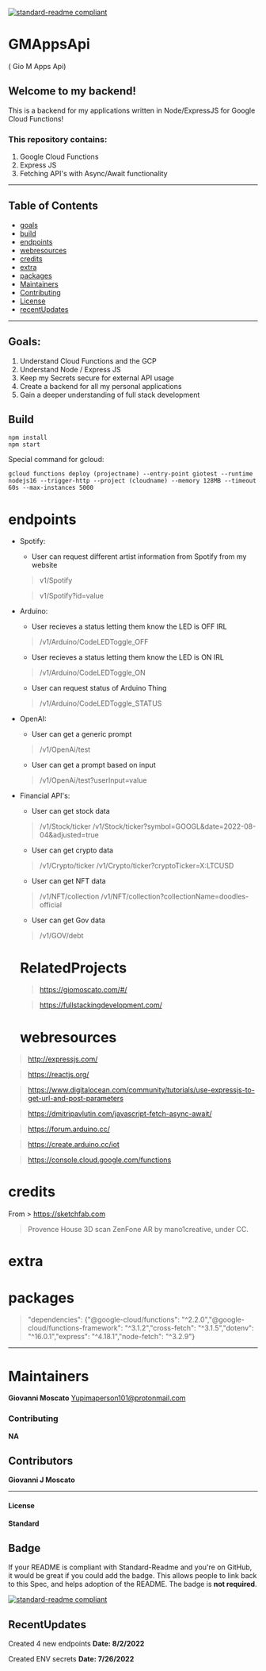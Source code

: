 [![standard-readme compliant](https://img.shields.io/badge/readme%20style-standard-brightgreen.svg?style=flat-square)](https://github.com/RichardLitt/standard-readme)

# GMAppsApi 
( Gio M Apps Api)

## Welcome to my backend! 
This is a backend for my applications written in Node/ExpressJS for Google Cloud Functions!

### This repository contains:

1. Google Cloud Functions 
2. Express JS
3. Fetching API's with Async/Await functionality

---
## Table of Contents
- [goals](#goals)
- [build](#build)
- [endpoints](#endpoints)
- [webresources](#webresources)
- [credits](#credits)
- [extra](#extra)
- [packages](#packages)
- [Maintainers](#maintainers)
- [Contributing](#contributing)
- [License](#license)
- [recentUpdates](#recentupdates)
---

## Goals:

1. Understand Cloud Functions and the GCP
2. Understand Node / Express JS
3. Keep my Secrets secure for external API usage
4. Create a backend for all my personal applications
5. Gain a deeper understanding of full stack development


## Build
	npm install
	npm start

Special command for gcloud:

	gcloud functions deploy (projectname) --entry-point giotest --runtime nodejs16 --trigger-http --project (cloudname) --memory 128MB --timeout 60s --max-instances 5000


# endpoints
-	Spotify:
	-	User can request different artist information from Spotify from my website

	>	v1/Spotify

	>	v1/Spotify?id=value

-	Arduino:

	-	 User recieves a status letting them know the LED is OFF IRL
	>	/v1/Arduino/CodeLEDToggle_OFF

	-	 User recieves a status letting them know the LED is ON IRL
	>	/v1/Arduino/CodeLEDToggle_ON

	-	User can request status of Arduino Thing
	>	/v1/Arduino/CodeLEDToggle_STATUS

-	OpenAI:
	-	User can get a generic prompt
	> /v1/OpenAi/test
	-	User can get a prompt based on input
	> /v1/OpenAi/test?userInput=value

-	Financial API's:
	-	User can get stock data
	> /v1/Stock/ticker
	> /v1/Stock/ticker?symbol=GOOGL&date=2022-08-04&adjusted=true
	-	User can get crypto data
	> /v1/Crypto/ticker
	> /v1/Crypto/ticker?cryptoTicker=X:LTCUSD
	-	User can get NFT data
	> /v1/NFT/collection
	> /v1/NFT/collection?collectionName=doodles-official
	-	User can get Gov data
	> /v1/GOV/debt

	# RelatedProjects
	> https://giomoscato.com/#/

	> https://fullstackingdevelopment.com/


	# webresources
>http://expressjs.com/

>https://reactjs.org/

>https://www.digitalocean.com/community/tutorials/use-expressjs-to-get-url-and-post-parameters

>https://dmitripavlutin.com/javascript-fetch-async-await/

>https://forum.arduino.cc/

>https://create.arduino.cc/iot

>https://console.cloud.google.com/functions

# credits
From > https://sketchfab.com
> Provence House 3D scan ZenFone AR by mano1creative, under CC. 

# extra
# packages
>"dependencies": {"@google-cloud/functions": "^2.2.0","@google-cloud/functions-framework": "^3.1.2","cross-fetch": "^3.1.5","dotenv": "^16.0.1","express": "^4.18.1","node-fetch": "^3.2.9"}
---

# Maintainers
**Giovanni Moscato**
[Yupimaperson101@protonmail.com](Yupimaperson101@protonmail.com)

### Contributing
**NA**


## Contributors
**Giovanni J Moscato**

---

#### License
**Standard**

## Badge

If your README is compliant with Standard-Readme and you're on GitHub, it would be great if you could add the badge. This allows people to link back to this Spec, and helps adoption of the README. The badge is **not required**.

[![standard-readme compliant](https://img.shields.io/badge/readme%20style-standard-brightgreen.svg?style=flat-square)](https://github.com/RichardLitt/standard-readme)

## RecentUpdates

Created 4 new endpoints
**Date: 8/2/2022**

Created ENV secrets
**Date: 7/26/2022**